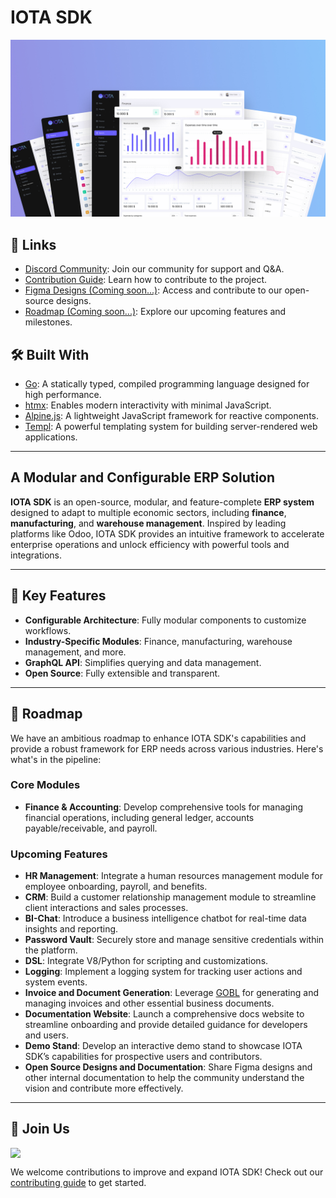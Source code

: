 # IOTA SDK

![Dashboard](images/showcase.jpg)

## 🔗 Links

- [Discord Community](https://discord.gg/zKeTEZAQqF): Join our community for support and Q&A.
- [Contribution Guide](docs/CONTRIBUTING.MD): Learn how to contribute to the project.
- [Figma Designs (Coming soon...)](https://www.figma.com/): Access and contribute to our open-source designs.
- [Roadmap (Coming soon...)](docs/): Explore our upcoming features and milestones.

## 🛠 Built With

- [Go](https://go.dev): A statically typed, compiled programming language designed for high performance.
- [htmx](https://htmx.org): Enables modern interactivity with minimal JavaScript.
- [Alpine.js](https://alpinejs.dev): A lightweight JavaScript framework for reactive components.
- [Templ](https://templ.sh): A powerful templating system for building server-rendered web applications.

---  

## A Modular and Configurable ERP Solution

**IOTA SDK** is an open-source, modular, and feature-complete **ERP system** designed to adapt to multiple economic
sectors, including **finance**, **manufacturing**, and **warehouse management**. Inspired by leading platforms like
Odoo, IOTA SDK provides an intuitive framework to accelerate enterprise operations and unlock efficiency with powerful
tools and integrations.

---  

## 🚀 Key Features

- **Configurable Architecture**: Fully modular components to customize workflows.
- **Industry-Specific Modules**: Finance, manufacturing, warehouse management, and more.
- **GraphQL API**: Simplifies querying and data management.
- **Open Source**: Fully extensible and transparent.

---  

## 📅 Roadmap

We have an ambitious roadmap to enhance IOTA SDK's capabilities and provide a robust framework for ERP needs across
various industries. Here's what's in the pipeline:

### Core Modules

- **Finance & Accounting**: Develop comprehensive tools for managing financial operations, including general ledger,
  accounts payable/receivable, and payroll.

### Upcoming Features

- **HR Management**: Integrate a human resources management module for employee onboarding, payroll, and benefits.
- **CRM**: Build a customer relationship management module to streamline client interactions and sales processes.
- **BI-Chat**: Introduce a business intelligence chatbot for real-time data insights and reporting.
- **Password Vault**: Securely store and manage sensitive credentials within the platform.
- **DSL**: Integrate V8/Python for scripting and customizations.
- **Logging**: Implement a logging system for tracking user actions and system events.
- **Invoice and Document Generation**: Leverage [GOBL](https://github.com/invopop/gobl) for generating and managing
  invoices and other essential business documents.
- **Documentation Website**: Launch a comprehensive docs website to streamline onboarding and provide detailed guidance
  for developers and users.
- **Demo Stand**: Develop an interactive demo stand to showcase IOTA SDK’s capabilities for prospective users and
  contributors.
- **Open Source Designs and Documentation**: Share Figma designs and other internal documentation to help the community
  understand the vision and contribute more effectively.

---  

## 🌟 Join Us

<img width="250" style="display: block" src="https://www.iota.uz/images/common/logotype.svg">  

We welcome contributions to improve and expand IOTA SDK! Check out our [contributing guide](docs/CONTRIBUTING.MD) to get
started.

